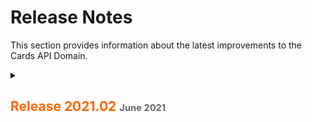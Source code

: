 # Release Notes

This section provides information about the latest improvements to the Cards API Domain.

<details>
 
<summary>
  <h2> <span span style="color: #ff6600;"> Release 2021.02 <span style="font-size: 70%; color:#666"> June 2021 </span> </span> </h2>
</summary>

  
 > Please note that information listed in below table is just a placeholder and very soon we will update this information.
  
  
  <table style="width: 100%;margin-left: 0;margin-right: auto;">
            <col />
            <col />
            <col />
            <thead>
                <tr>
                    <th>API</th>
                    <th>Type</th>
                    <th>Release Details</th>
                </tr>
            </thead>
            <tbody>                
                <tr>
                  <td>POST /cards  <br> <br> <span style="font-size: 80%; color: #666;">Add Card</span></td>
                    <td>MAINT</td>
                    <td>Updated the description of test.test1.test2  parameter to include {reason and impact of updating} </td>
                </tr>
                <tr>
                    <td>POST /cards <br> <br> <span style="font-size: 80%; color: #666;">Add Card</span></td>
                    <td>ENH</td>
                    <td>Added following new parameters to allow {reason and impact of adding new parameters}
                                <ul>
                                    <li>
                                        test.testA.test
                                    </li>
                                    <li>
                                        test.test.test
                                    </li>
                                </ul>                           
                </tr>
                <tr>
                    <td>GET /cards/{accountID}  <br> <br> <span style="font-size: 80%; color: #666;">Get Card</span></td>
                    <td>ENH</td>
                    <td>Deleted the deprecated parameter test.test.test to {reason and impact of deletion} <br><br>
                      Added TestEnum as a new enumeration value in test.testtest.test parameter. {reason and impact}</td>
                </tr>
                <tr>
                    <td>POST /cards/{accountID}  <br> <br> <span style="font-size: 80%; color: #666;">Add Card by Account ID</span></td>
                    <td>ENH</td>
                    <td>New API added to retrieve the card information by account ID using POST operation.
{Additional description if needed}</td>
                </tr>
            </tbody>
        </table>
 </details>
